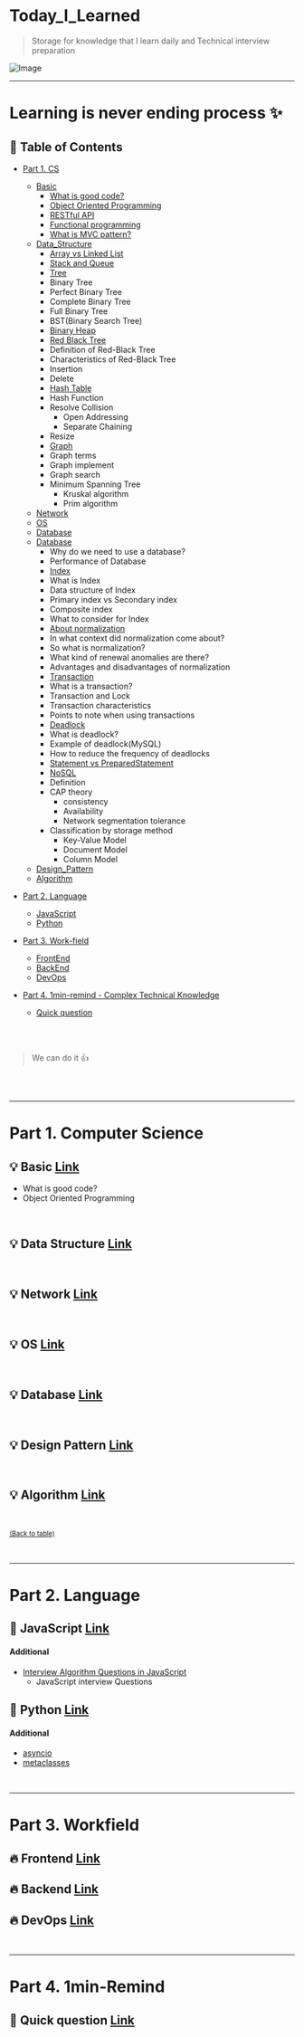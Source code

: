 # Today_I_Learned

> Storage for knowledge that I learn daily and Technical interview preparation

![Image](/images/main.jpg)

---

# Learning is never ending process :sparkles:

## :memo: Table of Contents

- [Part 1. CS](#part-1-basic)
  - [Basic](https://github.com/jojo-tey/Today_I_Learned/blob/main/P1_CS/basic/README.md)
    - [What is good code?](#What-is-good-code)
    - [Object Oriented Programming](#Object-Oriented-Programming)
    - [RESTful API](#RESTful-API)
    - [Functional programming](#Functional-programming)
    - [What is MVC pattern?](#What-is-MVC-pattern?)
  - [Data_Structure](https://github.com/jojo-tey/Today_I_Learned/blob/main/P1_CS/data_structure/README.md)
    - [Array vs Linked List](#Array-vs-Linked-List)
    - [Stack and Queue](#Stack-and-Queue)
    - [Tree](#Tree)
    - Binary Tree
    - Perfect Binary Tree
    - Complete Binary Tree
    - Full Binary Tree
    - BST(Binary Search Tree)
    - [Binary Heap](#Binary-Heap)
    - [Red Black Tree](#Red-Black-Tree)
    - Definition of Red-Black Tree
    - Characteristics of Red-Black Tree
    - Insertion
    - Delete
    - [Hash Table](#hash-table)
    - Hash Function
    - Resolve Collision
      - Open Addressing
      - Separate Chaining
    - Resize
    - [Graph](#graph)
    - Graph terms
    - Graph implement
    - Graph search
    - Minimum Spanning Tree
      - Kruskal algorithm
      - Prim algorithm
  - [Network](https://github.com/jojo-tey/Today_I_Learned/blob/main/P1_CS/network/README.md)
  - [OS](https://github.com/jojo-tey/Today_I_Learned/blob/main/P1_CS/OS/README.md)
  - [Database](https://github.com/jojo-tey/Today_I_Learned/blob/main/P1_CS/database/README.md)
  - [Database](#Database)
    - Why do we need to use a database?
    - Performance of Database
    - [Index](#index)
    - What is Index
    - Data structure of Index
    - Primary index vs Secondary index
    - Composite index
    - What to consider for Index
    - [About normalization](#About-normalization)
    - In what context did normalization come about?
    - So what is normalization?
    - What kind of renewal anomalies are there?
    - Advantages and disadvantages of normalization
    - [Transaction](#transaction)
    - What is a transaction?
    - Transaction and Lock
    - Transaction characteristics
    - Points to note when using transactions
    - [Deadlock](#Deadlock)
    - What is deadlock?
    - Example of deadlock(MySQL)
    - How to reduce the frequency of deadlocks
    - [Statement vs PreparedStatement](#statement-vs-preparedstatement)
    - [NoSQL](#nosql)
    - Definition
    - CAP theory
      - consistency
      - Availability
      - Network segmentation tolerance
    - Classification by storage method
      - Key-Value Model
      - Document Model
      - Column Model
  - [Design_Pattern](https://github.com/jojo-tey/Today_I_Learned/blob/main/P1_CS/designpattern/README.md)
  - [Algorithm](https://github.com/jojo-tey/Today_I_Learned/blob/main/P1_CS/algorithm/README.md)
- [Part 2. Language](#part-2-language)
  - [JavaScript](https://github.com/jojo-tey/Today_I_Learned/blob/main/P2_Language/javascript/README.md)
  - [Python](https://github.com/jojo-tey/Today_I_Learned/blob/main/P2_Language/python/README.md)
- [Part 3. Work-field](#part-3-workfield)

  - [FrontEnd](https://github.com/jojo-tey/Today_I_Learned/blob/main/P3_Workfield/frontend/README.md)
  - [BackEnd](https://github.com/jojo-tey/Today_I_Learned/blob/main/P3_Workfield/backend/README.md)
  - [DevOps](https://github.com/jojo-tey/Today_I_Learned/blob/main/P3_Workfield/devops/README.md)

- [Part 4. 1min-remind - Complex Technical Knowledge ](#1min-remind)
  - [Quick question](https://github.com/jojo-tey/Today_I_Learned/blob/main/P4_1min_remind/README.md)

</br>

</br>

> We can do it :thumbsup:

</br>

</br>

---

# Part 1. Computer Science

## :bulb: Basic [Link](https://github.com/jojo-tey/Today_I_Learned/blob/main/P1_CS/basic/README.md)

- What is good code?
- Object Oriented Programming

</br>

## :bulb: Data Structure [Link](https://github.com/jojo-tey/Today_I_Learned/blob/main/P1_CS/data_structure/README.md)

</br>

## :bulb: Network [Link](https://github.com/jojo-tey/Today_I_Learned/blob/main/P1_CS/network/README.md)

</br>

## :bulb: OS [Link](https://github.com/jojo-tey/Today_I_Learned/blob/main/P1_CS/OS/README.md)

</br>

## :bulb: Database [Link](https://github.com/jojo-tey/Today_I_Learned/blob/main/P1_CS/database/README.md)

</br>

## :bulb: Design Pattern [Link](https://github.com/jojo-tey/Today_I_Learned/blob/main/P1_CS/designpattern/README.md)

</br>

## :bulb: Algorithm [Link](https://github.com/jojo-tey/Today_I_Learned/blob/main/P1_CS/algorithm/README.md)

</br>

<sup>[(Back to table)](#Today_I_Learned)</sup>

</br>

---

# Part 2. Language

## :gem: JavaScript [Link](https://github.com/jojo-tey/Today_I_Learned/blob/main/P2_Language/javascript/README.md)

#### Additional

- [Interview Algorithm Questions in JavaScript ](https://github.com/kennymkchan/interview-questions-in-javascript)
  - JavaScript interview Questions
    </br>

## :gem: Python [Link](https://github.com/jojo-tey/Today_I_Learned/blob/main/P2_Language/python/README.md)

#### Additional

- [asyncio](https://tech.ssut.me/python-3-play-with-asyncio/)
- [metaclasses](https://tech.ssut.me/understanding-python-metaclasses/)

</br>

---

# Part 3. Workfield

## :fire: Frontend [Link](https://github.com/jojo-tey/Today_I_Learned/blob/main/P3_Workfield/frontend/README.md)

## :fire: Backend [Link](https://github.com/jojo-tey/Today_I_Learned/blob/main/P3_Workfield/backend/README.md)

## :fire: DevOps [Link](https://github.com/jojo-tey/Today_I_Learned/blob/main/P3_Workfield/devops/README.md)

</br>

---

# Part 4. 1min-Remind

## :star2: Quick question [Link](https://github.com/jojo-tey/Today_I_Learned/blob/main/P4_1min_remind/README.md)
